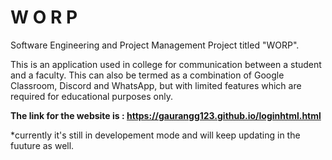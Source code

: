 # W O R P
Software Engineering and Project Management Project titled "WORP".

This is an application used in college for communication between a student and a faculty.
This can also be termed as a combination of Google Classroom, Discord and WhatsApp, but with limited features which are required for educational purposes only.

**The link for the website is : https://gaurangg123.github.io/loginhtml.html**

*currently it's still in developement mode and will keep updating in the fuuture as well.
